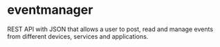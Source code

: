 # eventmanager
REST API with JSON that allows a user to post, read and manage events from different devices, services and applications.

